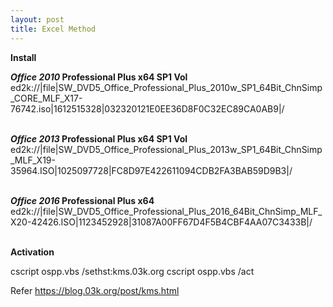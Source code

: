 ```yaml
---
layout: post
title: Excel Method
---
```


**Install**

***Office 2010* Professional Plus x64 SP1 Vol**<br>
ed2k://|file|SW_DVD5_Office_Professional_Plus_2010w_SP1_64Bit_ChnSimp_CORE_MLF_X17-76742.iso|1612515328|032320121E0EE36D8F0C32EC89CA0AB9|/<br><br>

***Office 2013* Professional Plus x64 SP1 Vol**<br>
ed2k://|file|SW_DVD5_Office_Professional_Plus_2013w_SP1_64Bit_ChnSimp_MLF_X19-35964.ISO|1025097728|FC8D97E422611094CDB2FA3BAB59D9B3|/<br><br>

***Office 2016* Professional Plus x64**<br>
ed2k://|file|SW_DVD5_Office_Professional_Plus_2016_64Bit_ChnSimp_MLF_X20-42426.ISO|1123452928|31087A00FF67D4F5B4CBF4AA07C3433B|/<br><br>




**Activation**

cscript ospp.vbs /sethst:kms.03k.org
cscript ospp.vbs /act


Refer https://blog.03k.org/post/kms.html